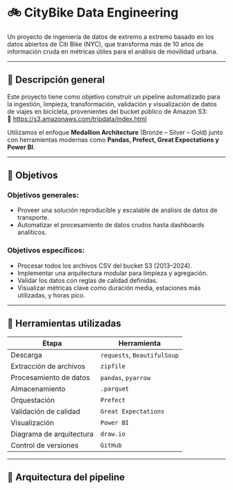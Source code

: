 # 🚲 CityBike Data Engineering

Un proyecto de ingeniería de datos de extremo a extremo basado en los datos abiertos de Citi Bike (NYC), que transforma más de 10 años de información cruda en métricas útiles para el análisis de movilidad urbana.

---

## 📌 Descripción general

Este proyecto tiene como objetivo construir un pipeline automatizado para la ingestión, limpieza, transformación, validación y visualización de datos de viajes en bicicleta, provenientes del bucket público de Amazon S3:  
🔗 https://s3.amazonaws.com/tripdata/index.html

Utilizamos el enfoque **Medallion Architecture** (Bronze – Silver – Gold) junto con herramientas modernas como **Pandas, Prefect, Great Expectations y Power BI**.

---

## 🎯 Objetivos

### Objetivos generales:
- Proveer una solución reproducible y escalable de análisis de datos de transporte.
- Automatizar el procesamiento de datos crudos hasta dashboards analíticos.

### Objetivos específicos:
- Procesar todos los archivos CSV del bucket S3 (2013–2024).
- Implementar una arquitectura modular para limpieza y agregación.
- Validar los datos con reglas de calidad definidas.
- Visualizar métricas clave como duración media, estaciones más utilizadas, y horas pico.

---

## 🧰 Herramientas utilizadas

| Etapa                    | Herramienta                  |
|--------------------------|------------------------------|
| Descarga                 | `requests`, `BeautifulSoup` |
| Extracción de archivos   | `zipfile`                    |
| Procesamiento de datos   | `pandas`, `pyarrow`          |
| Almacenamiento           | `.parquet`                   |
| Orquestación             | `Prefect`                    |
| Validación de calidad    | `Great Expectations`         |
| Visualización            | `Power BI`                   |
| Diagrama de arquitectura | `draw.io`                    |
| Control de versiones     | `GitHub`                     |

---

## 🧱 Arquitectura del pipeline

